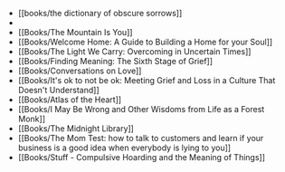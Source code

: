 - [[books/the dictionary of obscure sorrows]]
-
- [[Books/The Mountain Is You]]
- [[Books/Welcome Home: A Guide to Building a Home for your Soul]]
- [[Books/The Light We Carry: Overcoming in Uncertain Times]]
- [[Books/Finding Meaning: The Sixth Stage of Grief]]
- [[Books/Conversations on Love]]
- [[Books/It's ok to not be ok: Meeting Grief and Loss in a Culture That Doesn't Understand]]
- [[Books/Atlas of the Heart]]
- [[Books/I May Be Wrong and Other Wisdoms from Life as a Forest Monk]]
- [[Books/The Midnight Library]]
- [[Books/The Mom Test: how to talk to customers and learn if your business is a good idea when everybody is lying to you]]
- [[Books/Stuff - Compulsive Hoarding and the Meaning of Things]]